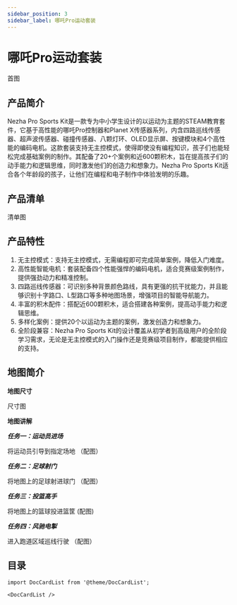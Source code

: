 ```yaml
---
sidebar_position: 3
sidebar_label: 哪吒Pro运动套装
---
```


# 哪吒Pro运动套装

首图

## 产品简介

Nezha Pro Sports Kit是一款专为中小学生设计的以运动为主题的STEAM教育套件，它基于高性能的哪吒Pro控制器和Planet X传感器系列，内含四路巡线传感器、超声波传感器、碰撞传感器、八颗灯环、OLED显示屏、按键模块和4个高性能的编码电机。这款套装支持无主控模式，使得即使没有编程知识，孩子们也能轻松完成基础案例的制作。其配备了20+个案例和近600颗积木，旨在提高孩子们的动手能力和逻辑思维，同时激发他们的创造力和想象力。Nezha Pro Sports Kit适合各个年龄段的孩子，让他们在编程和电子制作中体验发明的乐趣。

## 产品清单

清单图

## 产品特性

1. 无主控模式：支持无主控模式，无需编程即可完成简单案例，降低入门难度。
2. 高性能智能电机：套装配备四个性能强悍的编码电机，适合竞赛级案例制作，提供强劲动力和精准控制。
3. 四路巡线传感器：可识别多种背景颜色路线，具有更强的抗干扰能力，并且能够识别十字路口、L型路口等多种地图场景，增强项目的智能导航能力。
4. 丰富的积木配件：搭配近600颗积木，适合搭建各种案例，提高动手能力和逻辑思维。
5. 多样化案例：提供20个以运动为主题的案例，激发创造力和想象力。
6. 全阶段兼容：Nezha Pro Sports Kit的设计覆盖从初学者到高级用户的全阶段学习需求，无论是无主控模式的入门操作还是竞赛级项目制作，都能提供相应的支持。

## 地图简介

**地图尺寸**

尺寸图

**地图讲解**

***任务一：运动员进场***

将运动员引导到指定场地
（配图）

***任务二：足球射门***

将地图上的足球射进球门
（配图）

***任务三：投篮高手***

将地图上的篮球投进篮筐
(配图)

***任务四：风驰电掣***

进入跑道区域巡线行驶
（配图）

## 目录

```mdx-code-block
import DocCardList from '@theme/DocCardList';

<DocCardList />
```
